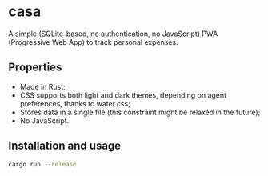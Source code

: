 # casa

A simple (SQLite-based, no authentication, no JavaScript) PWA (Progressive Web App) to track personal expenses.

## Properties

* Made in Rust;
* CSS supports both light and dark themes, depending on agent preferences, thanks to water.css;
* Stores data in a single file (this constraint might be relaxed in the future);
* No JavaScript.

## Installation and usage

```bash
cargo run --release
```


